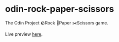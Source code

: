 # odin-rock-paper-scissors

The Odin Project 🪨Rock 📄Paper ✂️Scissors game.

Live preview [here](https://hugotallys.github.io/odin-rock-paper-scissors/).
